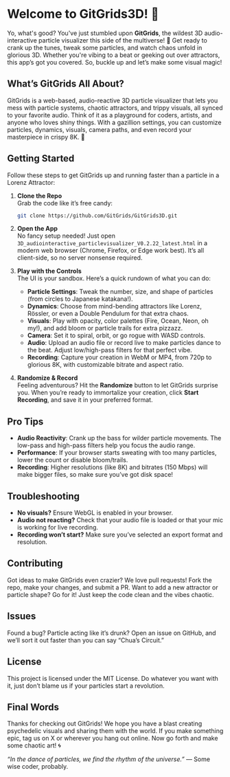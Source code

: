 # Welcome to GitGrids3D! 🎉


Yo, what's good? You've just stumbled upon **GitGrids**, the wildest 3D audio-interactive particle visualizer this side of the multiverse! 🚀 Get ready to crank up the tunes, tweak some particles, and watch chaos unfold in glorious 3D. Whether you're vibing to a beat or geeking out over attractors, this app’s got you covered. So, buckle up and let’s make some visual magic!

## What’s GitGrids All About?

GitGrids is a web-based, audio-reactive 3D particle visualizer that lets you mess with particle systems, chaotic attractors, and trippy visuals, all synced to your favorite audio. Think of it as a playground for coders, artists, and anyone who loves shiny things. With a gazillion settings, you can customize particles, dynamics, visuals, camera paths, and even record your masterpiece in crispy 8K. 🤯

## Getting Started

Follow these steps to get GitGrids up and running faster than a particle in a Lorenz Attractor:

1. **Clone the Repo**  
   Grab the code like it’s free candy:
   ```bash
   git clone https://github.com/GitGrids/GitGrids3D.git
   ```

2. **Open the App**  
   No fancy setup needed! Just open `3D_audiointeractive_particlevisualizer_V0.2.22_latest.html` in a modern web browser (Chrome, Firefox, or Edge work best). It’s all client-side, so no server nonsense required.

3. **Play with the Controls**  
   The UI is your sandbox. Here’s a quick rundown of what you can do:
   - **Particle Settings**: Tweak the number, size, and shape of particles (from circles to Japanese katakana!).
   - **Dynamics**: Choose from mind-bending attractors like Lorenz, Rössler, or even a Double Pendulum for that extra chaos.
   - **Visuals**: Play with opacity, color palettes (Fire, Ocean, Neon, oh my!), and add bloom or particle trails for extra pizzazz.
   - **Camera**: Set it to spiral, orbit, or go rogue with WASD controls.
   - **Audio**: Upload an audio file or record live to make particles dance to the beat. Adjust low/high-pass filters for that perfect vibe.
   - **Recording**: Capture your creation in WebM or MP4, from 720p to glorious 8K, with customizable bitrate and aspect ratio.

4. **Randomize & Record**  
   Feeling adventurous? Hit the **Randomize** button to let GitGrids surprise you. When you’re ready to immortalize your creation, click **Start Recording**, and save it in your preferred format.

## Pro Tips
- **Audio Reactivity**: Crank up the bass for wilder particle movements. The low-pass and high-pass filters help you focus the audio range.
- **Performance**: If your browser starts sweating with too many particles, lower the count or disable bloom/trails.
- **Recording**: Higher resolutions (like 8K) and bitrates (150 Mbps) will make bigger files, so make sure you’ve got disk space!

## Troubleshooting
- **No visuals?** Ensure WebGL is enabled in your browser.
- **Audio not reacting?** Check that your audio file is loaded or that your mic is working for live recording.
- **Recording won’t start?** Make sure you’ve selected an export format and resolution.

## Contributing
Got ideas to make GitGrids even crazier? We love pull requests! Fork the repo, make your changes, and submit a PR. Want to add a new attractor or particle shape? Go for it! Just keep the code clean and the vibes chaotic.

## Issues
Found a bug? Particle acting like it’s drunk? Open an issue on GitHub, and we’ll sort it out faster than you can say “Chua’s Circuit.”

## License
This project is licensed under the MIT License. Do whatever you want with it, just don’t blame us if your particles start a revolution.

## Final Words
Thanks for checking out GitGrids! We hope you have a blast creating psychedelic visuals and sharing them with the world. If you make something epic, tag us on X or wherever you hang out online. Now go forth and make some chaotic art! 🌀

*“In the dance of particles, we find the rhythm of the universe.”* — Some wise coder, probably.